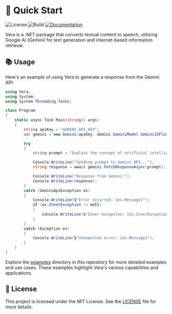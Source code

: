 # 📖 Quick Start

![License](https://img.shields.io/github/license/Stawa/Vera?style=flat-square)
![Build](https://img.shields.io/github/actions/workflow/status/Stawa/Vera/dotnet.yml?style=flat-square)
[![Documentation](https://img.shields.io/badge/documentation-available-green?style=flat-square)](https://stawa.github.io/Vera)

Vera is a .NET package that converts textual content to speech, utilizing Google AI (Gemini) for text generation and internet-based information retrieval.

## 📚 Usage

Here's an example of using Vera to generate a response from the Gemini API:

```csharp
using Vera;
using System;
using System.Threading.Tasks;

class Program
{
    static async Task Main(string[] args)
    {
        string apiKey = "GEMINI_API_KEY";
        var gemini = new Gemini(apiKey, Gemini.GeminiModel.Gemini15FlashLatest);

        try
        {
            string prompt = "Explain the concept of artificial intelligence in simple terms.";

            Console.WriteLine("Sending prompt to Gemini API...");
            string response = await gemini.FetchResponseAsync(prompt);

            Console.WriteLine("Response from Gemini:");
            Console.WriteLine(response);
        }
        catch (GeminiApiException ex)
        {
            Console.WriteLine($"Error occurred: {ex.Message}");
            if (ex.InnerException != null)
            {
                Console.WriteLine($"Inner exception: {ex.InnerException.Message}");
            }
        }
        catch (Exception ex)
        {
            Console.WriteLine($"Unexpected error: {ex.Message}");
        }
    }
}
```

Explore the [examples](https://github.com/Stawa/Vera/tree/main/examples) directory in this repository for more detailed examples and use cases. These examples highlight Vera's various capabilities and applications.

## 📜 License

This project is licensed under the MIT License. See the [LICENSE](https://github.com/Stawa/Vera/blob/main/LICENSE) file for more details.
